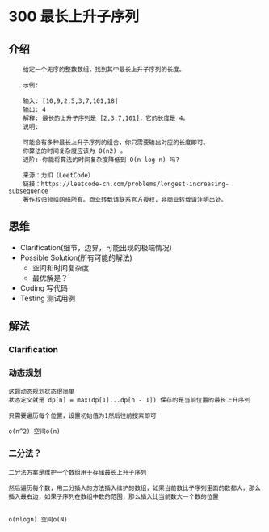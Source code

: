 # 300 最长上升子序列

## 介绍

```
    给定一个无序的整数数组，找到其中最长上升子序列的长度。

    示例:

    输入: [10,9,2,5,3,7,101,18]
    输出: 4 
    解释: 最长的上升子序列是 [2,3,7,101]，它的长度是 4。
    说明:

    可能会有多种最长上升子序列的组合，你只需要输出对应的长度即可。
    你算法的时间复杂度应该为 O(n2) 。
    进阶: 你能将算法的时间复杂度降低到 O(n log n) 吗?

    来源：力扣（LeetCode）
    链接：https://leetcode-cn.com/problems/longest-increasing-subsequence
    著作权归领扣网络所有。商业转载请联系官方授权，非商业转载请注明出处。
```

## 思维

- Clarification(细节，边界，可能出现的极端情况)
- Possible Solution(所有可能的解法)
   - 空间和时间复杂度
   - 最优解是？
- Coding 写代码
- Testing 测试用例

## 解法

### Clarification
    

### 动态规划 

    这题动态规划状态很简单
    状态定义就是 dp[n] = max(dp[1]...dp[n - 1]) 保存的是当前位置的最长上升序列

    只需要遍历每个位置，设置初始值为1然后往前搜索即可
    
    o(n^2) 空间o(n)

### 二分法？

    二分法方案是维护一个数组用于存储最长上升子序列

    然后遍历每个数，用二分插入的方法插入维护的数组，如果当前数比子序列里面的数都大，那么插入最右边，如果子序列在数组中数的范围，那么插入比当前数大一个数的位置


    o(nlogn) 空间o(N)
   